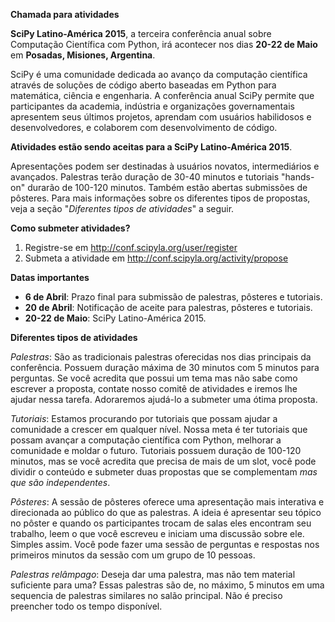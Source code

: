 **Chamada para atividades**

**SciPy Latino-América 2015**, a terceira conferência anual sobre
Computação Científica com Python,
irá acontecer nos dias **20-22 de Maio** em **Posadas, Misiones, Argentina**.

SciPy é uma comunidade dedicada ao avanço da computação científica
através de soluções de código aberto baseadas em Python
para matemática, ciência e engenharia. A conferência anual SciPy
permite que participantes da academia, indústria e organizações governamentais
apresentem seus últimos projetos, aprendam com usuários habilidosos e desenvolvedores,
e colaborem com desenvolvimento de código.

**Atividades estão sendo aceitas para a SciPy Latino-América 2015**.

Apresentações podem ser destinadas à usuários novatos, intermediários e
avançados. Palestras terão duração de 30-40 minutos
e tutoriais "hands-on" durarão de 100-120 minutos.
Também estão abertas submissões de pôsteres.
Para mais informações sobre os diferentes tipos de propostas,
veja a seção "*Diferentes tipos de atividades*" a seguir.

**Como submeter atividades?**

1. Registre-se em <http://conf.scipyla.org/user/register>
2. Submeta a atividade em <http://conf.scipyla.org/activity/propose>

**Datas importantes**

- **6 de Abril**: Prazo final para submissão de palestras, pôsteres e tutoriais.
- **20 de Abril**: Notificação de aceite para palestras, pôsteres e tutoriais.
- **20-22 de Maio**: SciPy Latino-América 2015.

**Diferentes tipos de atividades**

*Palestras*: São as tradicionais palestras oferecidas nos dias principais da
conferência. Possuem duração máxima de 30 minutos com 5 minutos para perguntas.
Se você acredita que possui um tema mas não sabe como escrever a proposta,
contate nosso comitê de atividades e iremos lhe ajudar nessa tarefa.
Adoraremos ajudá-lo a submeter uma ótima proposta.

*Tutoriais*: Estamos procurando por tutoriais que possam ajudar a comunidade
a crescer em qualquer nível. Nossa meta é ter tutoriais que possam avançar
a computação científica com Python, melhorar a comunidade e moldar o futuro.
Tutoriais possuem  duração de 100-120 minutos, mas se você acredita que precisa
de mais de um slot, você pode dividir o conteúdo e submeter duas propostas
que se complementam *mas que são independentes*.

*Pôsteres*: A sessão de pôsteres oferece uma apresentação mais interativa
e direcionada ao público do que as palestras.
A ideia é apresentar seu tópico no pôster
e quando os participantes trocam de salas eles encontram seu trabalho,
leem o que você escreveu e iniciam uma discussão sobre ele.
Simples assim.
Você pode fazer uma sessão de perguntas e respostas
nos primeiros minutos da sessão com um grupo de 10 pessoas.

*Palestras relâmpago*: Deseja dar uma palestra,
mas não tem material suficiente para uma?
Essas palestras são de, no máximo, 5 minutos
em uma sequencia de palestras similares no salão principal.
Não é preciso preencher todo os tempo disponível.
